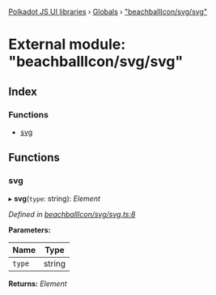 [Polkadot JS UI libraries](../README.md) › [Globals](../globals.md) › ["beachballIcon/svg/svg"](_beachballicon_svg_svg_.md)

# External module: "beachballIcon/svg/svg"

## Index

### Functions

* [svg](_beachballicon_svg_svg_.md#svg)

## Functions

###  svg

▸ **svg**(`type`: string): *Element*

*Defined in [beachballIcon/svg/svg.ts:8](https://github.com/polkadot-js/ui/blob/b3f255a2/packages/ui-shared/src/beachballIcon/svg/svg.ts#L8)*

**Parameters:**

Name | Type |
------ | ------ |
`type` | string |

**Returns:** *Element*
